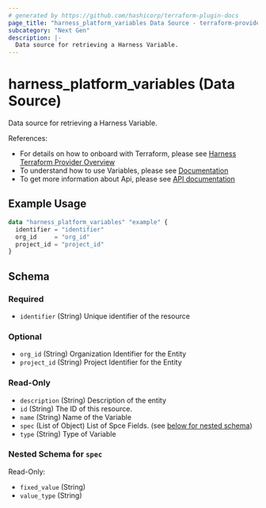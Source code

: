 ```yaml
---
# generated by https://github.com/hashicorp/terraform-plugin-docs
page_title: "harness_platform_variables Data Source - terraform-provider-harness"
subcategory: "Next Gen"
description: |-
  Data source for retrieving a Harness Variable.
---
```


# harness_platform_variables (Data Source)

Data source for retrieving a Harness Variable.

References:
- For details on how to onboard with Terraform, please see [Harness Terraform Provider Overview](https://developer.harness.io/docs/platform/terraform/harness-terraform-provider-overview/)
- To understand how to use Variables, please see [Documentation](https://developer.harness.io/docs/platform/Variables-and-Expressions/add-a-variable)
- To get more information about Api, please see [API documentation](https://apidocs.harness.io/tag/Variables)
## Example Usage

```terraform
data "harness_platform_variables" "example" {
  identifier = "identifier"
  org_id     = "org_id"
  project_id = "project_id"
}
```

<!-- schema generated by tfplugindocs -->
## Schema

### Required

- `identifier` (String) Unique identifier of the resource

### Optional

- `org_id` (String) Organization Identifier for the Entity
- `project_id` (String) Project Identifier for the Entity

### Read-Only

- `description` (String) Description of the entity
- `id` (String) The ID of this resource.
- `name` (String) Name of the Variable
- `spec` (List of Object) List of Spce Fields. (see [below for nested schema](#nestedatt--spec))
- `type` (String) Type of Variable

<a id="nestedatt--spec"></a>
### Nested Schema for `spec`

Read-Only:

- `fixed_value` (String)
- `value_type` (String)


